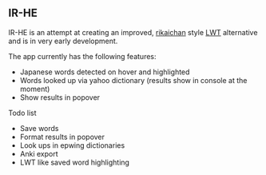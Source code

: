 IR-HE
----

IR-HE is an attempt at creating an improved, [rikaichan](http://www.polarcloud.com/rikaichan/) style [LWT](http://lwt.sourceforge.net/) alternative and is in very early development.

The app currently has the following features:

* Japanese words detected on hover and highlighted
* Words looked up via yahoo dictionary (results show in console at the moment)
* Show results in popover

Todo list

* Save words
* Format results in popover
* Look ups in epwing dictionaries
* Anki export
* LWT like saved word highlighting
